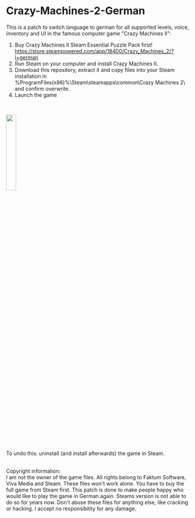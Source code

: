 # Crazy-Machines-2-German
This is a patch to switch language to german for all supported levels, voice, inventory and UI in the famous computer game "Crazy Machines II": 

1. Buy Crazy Machines II Steam Essential Puzzle Pack first!
   </br>
   https://store.steampowered.com/app/18400/Crazy_Machines_2/?l=german
2. Run Steam on your computer and install Crazy Machines II.
4. Download this repository, extract it and copy files into your Steam installation in </br>
%ProgramFiles(x86)%\Steam\steamapps\common\Crazy Machines 2\ </br> and confirm overwrite.
6. Launch the game

<br/>

[<img src="https://user-images.githubusercontent.com/76787321/197257488-1b7aa8e9-9b6f-4600-949e-8ff477cb4bf4.png" width="23%"></img>](https://github.com/Dragodraki/Crazy-Machines-2-German/releases/latest/download/cm2-german.zip)
<br>

To undo this: uninstall (and install afterwards) the game in Steam.

</br>
Copyright information:
</br>
I am not the owner of the game files. All rights belong to Faktum Software, Viva Media and Steam. These files won't work alone. You have to buy the full game from Steam first. This patch is done to make people happy who would like to play the game in German again. Steams version is not able to do so for years now. Don't abuse these files for anything else, like cracking or hacking. I accept no responsibility for any damage.
</br>


